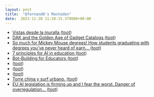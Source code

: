 ```yaml
---
layout: post
title:  "@fernand0's Mastodon"
date:  2023-11-20 11:20:15.379000+00:00
---
```

*  [Vistas desde la muralla ](https://www.flickr.com/photos/fernand0/53304661878) ([toot](https://mastodon.social/@fernand0/111442605851868462))
*  [DAK and the Golden Age of  Gadget Catalogs ](https://cabel.com/2023/11/06/dak-and-the-golden-age-of-gadget-catalogs) ([toot](https://mastodon.social/@fernand0/111442447814756049))
*  [So much for Mickey Mouse degrees! How students graduating with degrees you've never heard of earn... ](https://www.dailymail.co.uk/news/article-12741531/So-Mickey-Mouse-degrees-students-graduating-polytechnics-courses-youve-never-heard-earn-higher-salaries-peers.htm) ([toot](https://mastodon.social/@fernand0/111442226611544657))
*  [7 principles for AI in education ](https://www.eschoolnews.com/digital-learning/2023/11/10/7-principles-for-ai-in-education) ([toot](https://mastodon.social/@fernand0/111441885911104238))
*  [Bot-Building for Educators  ](https://drphilippahardman.substack.com/p/openai-assistants-for-educator) ([toot](https://mastodon.social/@fernand0/111440457635395040))
*  [ ](https://mastodon.la/@pthenq1) ([toot](https://mastodon.social/@fernand0/111438599558476340))
*  [ ](https://mastodon.social/users/fernand0/statuses/111438599216702615/activity) ([toot](https://mastodon.social/users/fernand0/statuses/111438599216702615/activity))
*  [ ](https://mastodon.social/users/fernand0/statuses/111438595085240492/activity) ([toot](https://mastodon.social/users/fernand0/statuses/111438595085240492/activity))
*  [Torre china y surf urbano. ](https://avecesunafoto.wordpress.com/2023/11/19/torre-china-y-surf-urbano) ([toot](https://mastodon.social/@fernand0/111438573318311012))
*  [EU AI legislation is firming up and I fear the worst. Danger of overregulation... ](http://donaldclarkplanb.blogspot.com/2023/11/eu-ai-legislation-is-firming-up-ill-add.htm) ([toot](https://mastodon.social/@fernand0/111438534570759781))
